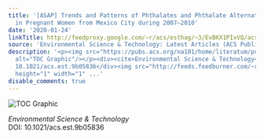 ```yaml
---
title: '[ASAP] Trends and Patterns of Phthalates and Phthalate Alternatives Exposure
  in Pregnant Women from Mexico City during 2007–2010'
date: '2020-01-24'
linkTitle: http://feedproxy.google.com/~r/acs/esthag/~3/EvBKX1PIxVQ/acs.est.9b05836
source: 'Environmental Science & Technology: Latest Articles (ACS Publications)'
description: '<p><img src="https://pubs.acs.org/na101/home/literatum/publisher/achs/journals/content/esthag/0/esthag.ahead-of-print/acs.est.9b05836/20200124/images/medium/es9b05836_0003.gif"
  alt="TOC Graphic"/></p><div><cite>Environmental Science & Technology</cite></div><div>DOI:
  10.1021/acs.est.9b05836</div><img src="http://feeds.feedburner.com/~r/acs/esthag/~4/EvBKX1PIxVQ"
  height="1" width="1" ...'
disable_comments: true
---
```

<p><img src="https://pubs.acs.org/na101/home/literatum/publisher/achs/journals/content/esthag/0/esthag.ahead-of-print/acs.est.9b05836/20200124/images/medium/es9b05836_0003.gif" alt="TOC Graphic"/></p><div><cite>Environmental Science & Technology</cite></div><div>DOI: 10.1021/acs.est.9b05836</div><img src="http://feeds.feedburner.com/~r/acs/esthag/~4/EvBKX1PIxVQ" height="1" width="1" ...